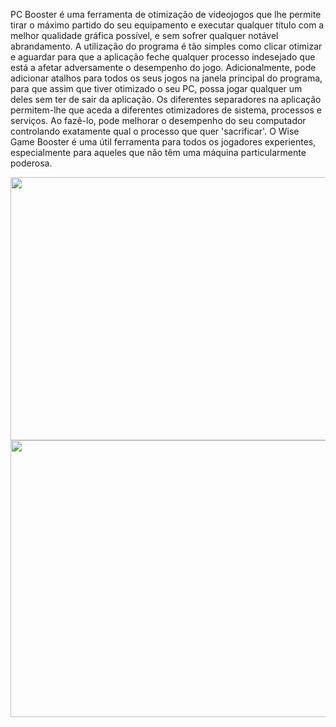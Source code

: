 PC Booster é uma ferramenta de otimização de videojogos que lhe permite tirar o máximo partido do seu equipamento e executar qualquer título com a melhor qualidade gráfica possível, e sem sofrer qualquer notável abrandamento.  A utilização do programa é tão simples como clicar otimizar e aguardar para que a aplicação feche qualquer processo indesejado que está a afetar adversamente o desempenho do jogo.  Adicionalmente, pode adicionar atalhos para todos os seus jogos na janela principal do programa, para que assim que tiver otimizado o seu PC, possa jogar qualquer um deles sem ter de sair da aplicação.  Os diferentes separadores na aplicação permitem-lhe que aceda a diferentes otimizadores de sistema, processos e serviços. Ao fazê-lo, pode melhorar o desempenho do seu computador controlando exatamente qual o processo que quer 'sacrificar'.  O Wise Game Booster é uma útil ferramenta para todos os jogadores experientes, especialmente para aqueles que não têm uma máquina particularmente poderosa.

<img style="-webkit-user-select: none;cursor: zoom-in;" src="https://raw.githubusercontent.com/DevCleverton/Game-Booster/main/app%201.PNG" width="780" height="421">


<img style="-webkit-user-select: none;cursor: zoom-in;" src="https://raw.githubusercontent.com/DevCleverton/Game-Booster/main/app%202.PNG" width="780" height="443">
